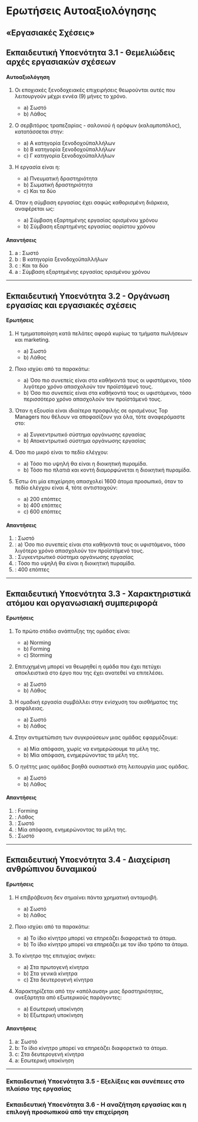 # Ερωτήσεις Αυτοαξιολόγησης 

## «Εργασιακές Σχέσεις»



## **Εκπαιδευτική Υποενότητα 3.1** - Θεμελιώδεις αρχές εργασιακών σχέσεων  



#### Αυτοαξιολόγηση

1. Οι εποχιακές ξενοδοχειακές επιχειρήσεις θεωρούνται αυτές που λειτουργούν μέχρι εννέα (9) μήνες το χρόνο.
   - a) Σωστό
   - b) Λάθος

2. Ο σερβιτόρος τραπεζαρίας - σαλονιού ή ορόφων (καλαμποπόλος), κατατάσσεται στην:
   - a) Α κατηγορία ξενοδοχοϋπαλλήλων
   - b) Β κατηγορία ξενοδοχοϋπαλλήλων
   - c) Γ κατηγορία ξενοδοχοϋπαλλήλων

3. Η εργασία είναι η:
   - a) Πνευματική δραστηριότητα
   - b) Σωματική δραστηριότητα
   - c) Και τα δύο

4. Όταν η σύμβαση εργασίας έχει σαφώς καθορισμένη διάρκεια, αναφέρεται ως:
   - a) Σύμβαση εξαρτημένης εργασίας ορισμένου χρόνου
   - b) Σύμβαση εξαρτημένης εργασίας αορίστου χρόνου



#### Απαντήσεις

1. a : Σωστό
2. b : Β κατηγορία ξενοδοχοϋπαλλήλων
3. c : Και τα δύο
4. a : Σύμβαση εξαρτημένης εργασίας ορισμένου χρόνου



---



## **Εκπαιδευτική Υποενότητα 3.2** - Οργάνωση εργασίας και εργασιακές σχέσεις  



#### Ερωτήσεις 

1. Η τμηματοποίηση κατά πελάτες αφορά κυρίως τα τμήματα πωλήσεων και marketing.
   - a) Σωστό
   - b) Λάθος

2. Ποιο ισχύει από τα παρακάτω:
   - a) Όσο πιο συνεπείς είναι στα καθήκοντά τους οι υφιστάμενοι, τόσο λιγότερο χρόνο απασχολούν τον προϊστάμενό τους.
   - b) Όσο πιο συνεπείς είναι στα καθήκοντά τους οι υφιστάμενοι, τόσο περισσότερο χρόνο απασχολούν τον προϊστάμενό τους.

3. Όταν η εξουσία είναι ιδιαίτερα προσφιλής σε ορισμένους Top Managers που θέλουν να αποφασίζουν για όλα, τότε αναφερόμαστε στο:
   - a) Συγκεντρωτικό σύστημα οργάνωσης εργασίας
   - b) Αποκεντρωτικό σύστημα οργάνωσης εργασίας

4. Όσο πιο μικρό είναι το πεδίο ελέγχου:
   - a) Τόσο πιο υψηλή θα είναι η διοικητική πυραμίδα.
   - b) Τόσο πιο πλατιά και κοντή διαμορφώνεται η διοικητική πυραμίδα.

5. Έστω ότι μία επιχείρηση απασχολεί 1600 άτομα προσωπικό, όταν το πεδίο ελέγχου είναι 4, τότε αντιστοιχούν:
   - a) 200 επόπτες
   - b) 400 επόπτες
   - c) 600 επόπτες



#### Απαντήσεις

1. : Σωστό
2. : a) Όσο πιο συνεπείς είναι στα καθήκοντά τους οι υφιστάμενοι, τόσο λιγότερο χρόνο απασχολούν τον προϊστάμενό τους.
3. : Συγκεντρωτικό σύστημα οργάνωσης εργασίας
4. : Τόσο πιο υψηλή θα είναι η διοικητική πυραμίδα.
5. : 400 επόπτες



---



## **Εκπαιδευτική Υποενότητα 3.3** - Χαρακτηριστικά ατόμου και οργανωσιακή συμπεριφορά  



#### Ερωτήσεις 

1. Το πρώτο στάδιο ανάπτυξης της ομάδας είναι:
   - a) Norming
   - b) Forming
   - c) Storming

2. Επιτυχημένη μπορεί να θεωρηθεί η ομάδα που έχει πετύχει αποκλειστικά στο έργο που της έχει ανατεθεί να επιτελέσει.
   - a) Σωστό
   - b) Λάθος

3. Η ομαδική εργασία συμβάλλει στην ενίσχυση του αισθήματος της ασφάλειας.
   - a) Σωστό
   - b) Λάθος

4. Στην αντιμετώπιση των συγκρούσεων μιας ομάδας εφαρμόζουμε:
   - a) Μία απόφαση, χωρίς να ενημερώσουμε τα μέλη της.
   - b) Μία απόφαση, ενημερώνοντας τα μέλη της.

5. Ο ηγέτης μιας ομάδας βοηθά ουσιαστικά στη λειτουργία μιας ομάδας.
   - a) Σωστό
   - b) Λάθος

#### Απαντήσεις

1. : Forming
2. : Λάθος
3. : Σωστό
4. : Μία απόφαση, ενημερώνοντας τα μέλη της.
5. : Σωστό

---



## **Εκπαιδευτική Υποενότητα 3.4** - Διαχείριση ανθρώπινου δυναμικού  

#### Ερωτήσεις 

1. Η επιβράβευση δεν σημαίνει πάντα χρηματική ανταμοιβή.
   - a) Σωστό
   - b) Λάθος

2. Ποιο ισχύει από τα παρακάτω:
   - a) Το ίδιο κίνητρο μπορεί να επηρεάζει διαφορετικά τα άτομα.
   - b) Το ίδιο κίνητρο μπορεί να επηρεάζει με τον ίδιο τρόπο τα άτομα.

3. Το κίνητρο της επιτυχίας ανήκει:
   - a) Στα πρωτογενή κίνητρα
   - b) Στα γενικά κίνητρα
   - c) Στα δευτερογενή κίνητρα

4. Χαρακτηρίζεται από την «απόλαυση» μιας δραστηριότητας, ανεξάρτητα από εξωτερικούς παράγοντες:
   - a) Εσωτερική υποκίνηση
   - b) Εξωτερική υποκίνηση



#### Απαντήσεις

1. a: Σωστό
2. b: Το ίδιο κίνητρο μπορεί να επηρεάζει διαφορετικά τα άτομα.
3. c: Στα δευτερογενή κίνητρα
4. a: Εσωτερική υποκίνηση



---

### **Εκπαιδευτική Υποενότητα 3.5** - Εξελίξεις και συνέπειες στο πλαίσιο της εργασίας  

### **Εκπαιδευτική Υποενότητα 3.6** - Η αναζήτηση εργασίας και η επιλογή προσωπικού από την επιχείρηση  